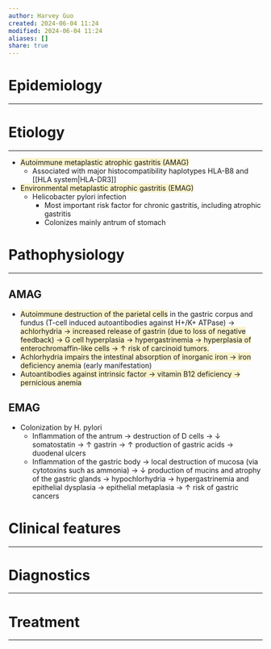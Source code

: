 ```yaml
---
author: Harvey Guo
created: 2024-06-04 11:24
modified: 2024-06-04 11:24
aliases: []
share: true
---
```

# Epidemiology
---


# Etiology
---
- <span style="background:rgba(240, 200, 0, 0.2)">Autoimmune metaplastic atrophic gastritis (AMAG)</span>
	- Associated with major histocompatibility haplotypes HLA-B8 and [[HLA system|HLA-DR3]]
- <span style="background:rgba(240, 200, 0, 0.2)">Environmental metaplastic atrophic gastritis (EMAG)</span>
	- Helicobacter pylori infection
		- Most important risk factor for chronic gastritis, including atrophic gastritis 
		- Colonizes mainly antrum of stomach

# Pathophysiology
---
## AMAG
- <span style="background:rgba(240, 200, 0, 0.2)">Autoimmune destruction of the parietal cells</span> in the gastric corpus and fundus (T-cell induced autoantibodies against H+/K+ ATPase)  → <span style="background:rgba(240, 200, 0, 0.2)">achlorhydria → increased release of gastrin (due to loss of negative feedback)  → G cell hyperplasia → hypergastrinemia → hyperplasia of enterochromaffin-like cells → ↑ risk of carcinoid tumors.</span>
- <span style="background:rgba(240, 200, 0, 0.2)">Achlorhydria impairs the intestinal absorption of inorganic iron → iron deficiency anemia</span> (early manifestation)
- <span style="background:rgba(240, 200, 0, 0.2)">Autoantibodies against intrinsic factor → vitamin B12 deficiency → pernicious anemia</span>
## EMAG
- Colonization by H. pylori
	- Inflammation of the antrum → destruction of D cells → ↓ somatostatin → ↑ gastrin → ↑ production of gastric acids → duodenal ulcers 
	- Inflammation of the gastric body → local destruction of mucosa (via cytotoxins such as ammonia) → ↓ production of mucins and atrophy of the gastric glands → hypochlorhydria → hypergastrinemia and epithelial dysplasia → epithelial metaplasia → ↑ risk of gastric cancers

# Clinical features
---


# Diagnostics
---


# Treatment
---

